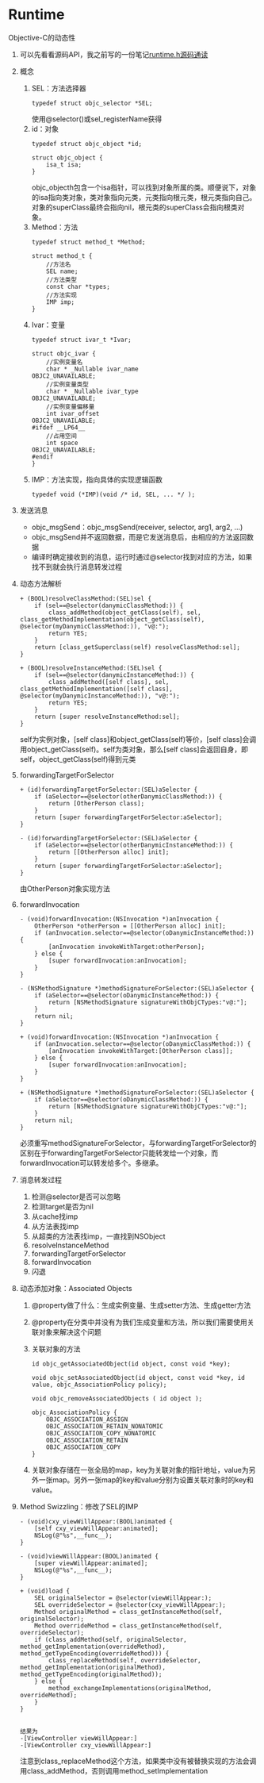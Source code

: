 # Runtime
Objective-C的动态性
1. 可以先看看源码API，我之前写的一份笔记[runtime.h源码通读](https://github.com/cxyer/iOSNote/wiki/runtime.h%E6%BA%90%E7%A0%81%E9%80%9A%E8%AF%BB)
2. 概念
    1. SEL：方法选择器
        ```objc
        typedef struct objc_selector *SEL;
        ```
        使用@selector()或sel_registerName获得
    2. id：对象
        ```objc
        typedef struct objc_object *id;

        struct objc_object {
            isa_t isa;
        }
        ```
        objc_objecth包含一个isa指针，可以找到对象所属的类。顺便说下，对象的isa指向类对象，类对象指向元类，元类指向根元类，根元类指向自己。对象的superClass最终会指向nil，根元类的superClass会指向根类对象。
    3. Method：方法
        ```objc
        typedef struct method_t *Method;

        struct method_t {
            //方法名
            SEL name;
            //方法类型
            const char *types;
            //方法实现
            IMP imp;
        }
        ```
    4. Ivar：变量
        ```objc
        typedef struct ivar_t *Ivar;
        
        struct objc_ivar {
            //实例变量名
            char * _Nullable ivar_name                               OBJC2_UNAVAILABLE;
            //实例变量类型
            char * _Nullable ivar_type                               OBJC2_UNAVAILABLE;
            //实例变量偏移量
            int ivar_offset                                          OBJC2_UNAVAILABLE;
        #ifdef __LP64__
            //占用空间
            int space                                                OBJC2_UNAVAILABLE;
        #endif
        }   
        ```
    5. IMP：方法实现，指向具体的实现逻辑函数
        ```objc
        typedef void (*IMP)(void /* id, SEL, ... */ );
        ```
3. 发送消息
    * objc_msgSend：objc_msgSend(receiver, selector, arg1, arg2, ...)
    * objc_msgSend并不返回数据，而是它发送消息后，由相应的方法返回数据
    * 编译时确定接收到的消息，运行时通过@selector找到对应的方法，如果找不到就会执行消息转发过程
4. 动态方法解析

    ```objc
    + (BOOL)resolveClassMethod:(SEL)sel {
        if (sel==@selector(danymicClassMethod:)) {
            class_addMethod(object_getClass(self), sel, class_getMethodImplementation(object_getClass(self), @selector(myDanymicClassMethod:)), "v@:");
            return YES;
        }
        return [class_getSuperclass(self) resolveClassMethod:sel];
    }

    + (BOOL)resolveInstanceMethod:(SEL)sel {
        if (sel==@selector(danymicInstanceMethod:)) {
            class_addMethod([self class], sel, class_getMethodImplementation([self class], @selector(myDanymicInstanceMethod:)), "v@:");
            return YES;
        }
        return [super resolveInstanceMethod:sel];
    }
    ```
    self为实例对象，[self class]和object_getClass(self)等价，[self class]会调用object_getClass(self)。self为类对象，那么[self class]会返回自身，即self，object_getClass(self)得到元类
5. forwardingTargetForSelector

    ```objc
    + (id)forwardingTargetForSelector:(SEL)aSelector {
        if (aSelector==@selector(otherDanymicClassMethod:)) {
            return [OtherPerson class];
        }
        return [super forwardingTargetForSelector:aSelector];
    }

    - (id)forwardingTargetForSelector:(SEL)aSelector {
        if (aSelector==@selector(otherDanymicInstanceMethod:)) {
            return [[OtherPerson alloc] init];
        }
        return [super forwardingTargetForSelector:aSelector];
    }
    ```
    由OtherPerson对象实现方法
6. forwardInvocation

    ```objc
    - (void)forwardInvocation:(NSInvocation *)anInvocation {
        OtherPerson *otherPerson = [[OtherPerson alloc] init];
        if (anInvocation.selector==@selector(oDanymicInstanceMethod:)) {
            [anInvocation invokeWithTarget:otherPerson];
        } else {
            [super forwardInvocation:anInvocation];
        }
    }

    - (NSMethodSignature *)methodSignatureForSelector:(SEL)aSelector {
        if (aSelector==@selector(oDanymicInstanceMethod:)) {
            return [NSMethodSignature signatureWithObjCTypes:"v@:"];
        }
        return nil;
    }

    + (void)forwardInvocation:(NSInvocation *)anInvocation {
        if (anInvocation.selector==@selector(oDanymicClassMethod:)) {
            [anInvocation invokeWithTarget:[OtherPerson class]];
        } else {
            [super forwardInvocation:anInvocation];
        }
    }

    + (NSMethodSignature *)methodSignatureForSelector:(SEL)aSelector {
        if (aSelector==@selector(oDanymicClassMethod:)) {
            return [NSMethodSignature signatureWithObjCTypes:"v@:"];
        }
        return nil;
    }
    ```
    必须重写methodSignatureForSelector，与forwardingTargetForSelector的区别在于forwardingTargetForSelector只能转发给一个对象，而forwardInvocation可以转发给多个。多继承。
7. 消息转发过程
    1. 检测@selector是否可以忽略
    2. 检测target是否为nil
    3. 从cache找imp
    4. 从方法表找imp
    5. 从超类的方法表找imp，一直找到NSObject
    6. resolveInstanceMethod
    7. forwardingTargetForSelector
    8. forwardInvocation
    9. 闪退
8. 动态添加对象：Associated Objects
    1. @property做了什么：生成实例变量、生成setter方法、生成getter方法
    2. @property在分类中并没有为我们生成变量和方法，所以我们需要使用关联对象来解决这个问题
    3. 关联对象的方法

        ```objc
        id objc_getAssociatedObject(id object, const void *key);

        void objc_setAssociatedObject(id object, const void *key, id value, objc_AssociationPolicy policy);

        void objc_removeAssociatedObjects ( id object );

        objc_AssociationPolicy {
            OBJC_ASSOCIATION_ASSIGN
            OBJC_ASSOCIATION_RETAIN_NONATOMIC
            OBJC_ASSOCIATION_COPY_NONATOMIC
            OBJC_ASSOCIATION_RETAIN
            OBJC_ASSOCIATION_COPY
        }
        ```
    4. 关联对象存储在一张全局的map，key为关联对象的指针地址，value为另外一张map。另外一张map的key和value分别为设置关联对象时的key和value。
9. Method Swizzling：修改了SEL的IMP

    ```objc
    - (void)cxy_viewWillAppear:(BOOL)animated {
        [self cxy_viewWillAppear:animated];
        NSLog(@"%s",__func__);
    }

    - (void)viewWillAppear:(BOOL)animated {
        [super viewWillAppear:animated];
        NSLog(@"%s",__func__);
    }

    + (void)load {
        SEL originalSelector = @selector(viewWillAppear:);
        SEL overrideSelector = @selector(cxy_viewWillAppear:);
        Method originalMethod = class_getInstanceMethod(self, originalSelector);
        Method overrideMethod = class_getInstanceMethod(self, overrideSelector);
        if (class_addMethod(self, originalSelector, method_getImplementation(overrideMethod), method_getTypeEncoding(overrideMethod))) {
            class_replaceMethod(self, overrideSelector, method_getImplementation(originalMethod), method_getTypeEncoding(originalMethod));
        } else {
            method_exchangeImplementations(originalMethod, overrideMethod);
        }
    }


    结果为
    -[ViewController viewWillAppear:]
    -[ViewController cxy_viewWillAppear:]
    ```
    注意到class_replaceMethod这个方法，如果类中没有被替换实现的方法会调用class_addMethod，否则调用method_setImplementation
